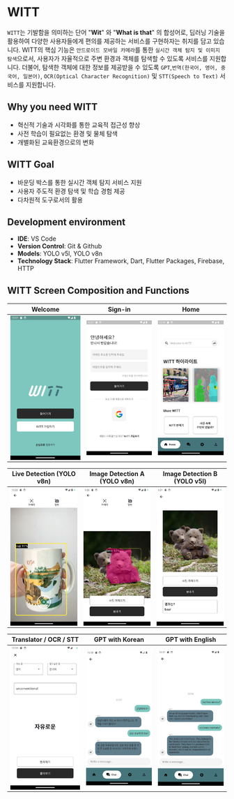 # WITT

`WITT`는 기발함을 의미하는 단어 "**Wit**" 와 "**What is that**" 의 합성어로, 딥러닝 기술을 활용하여 다양한 사용자들에게 편의를 제공하는 서비스를 구현하자는 취지를 담고 있습니다. WITT의 핵심 기능은 `안드로이드 모바일 카메라`를 통한 `실시간 객체 탐지 및 이미지 탐색`으로서, 사용자가 자율적으로 주변 환경과 객체를 탐색할 수 있도록 서비스를 지원합니다. 더불어, 탐색한 객체에 대한 정보를 제공받을 수 있도록 `GPT`,`번역(한국어, 영어, 중국어, 일본어)`, `OCR(Optical Character Recognition)` 및 `STT(Speech to Text)` 서비스를 지원합니다.  

## Why you need WITT

* 혁신적 기술과 시각화를 통한 교육적 접근성 향상
* 사전 학습이 필요없는 환경 및 물체 탐색
* 개별화된 교육환경으로의 변화

## WITT Goal

* 바운딩 박스를 통한 실시간 객체 탐지 서비스 지원
* 사용자 주도적 환경 탐색 및 학습 경험 제공
* 다차원적 도구로서의 활용

## Development environment

* **IDE**: VS Code  
* **Version Control**: Git & Github  
* **Models**: YOLO v5l, YOLO v8n  
* **Technology Stack**: Flutter Framework, Dart, Flutter Packages, Firebase, HTTP  

## WITT Screen Composition and Functions

| **Welcome** |  **Sign-in**  |  **Home** |
| :---:|:---:|:---:|
| <img align="center" alt="WITT Application welcome screen image" src="./pics/welcome.png" width="240px" /> | <img align="center" alt="WITT Application sign-in screen image" src="./pics/signin.png" width="240px" /> |<img align="center" alt="WITT Application home screen image" src="./pics/home.png" width="240px" /> |

| **Live Detection** (YOLO v8n) | **Image Detection A** (YOLO v8n) | **Image Detection B** (YOLO v5l)  |
| :---:|:---:|:---:|
| <img align="center" alt="WITT Application object detection with camera screen image" src="./pics/camera1.png" width="240px" /> | <img align="center" alt="WITT Application object detection with gallery screen image" src="./pics/gallery.png" width="240px" /> |<img align="center" alt="WITT Application object detection results as label screen image" src="./pics/gallery_image.png" width="240px" /> |

| **Translator / OCR / STT** | **GPT with Korean** | **GPT with English**  |
| :---:|:---:|:---:|
| <img align="center" alt="WITT Application translator, ocr, stt service screen image" src="./pics/ocr_stt_translate.png" width="240px" /> | <img align="center" alt="WITT Application gpt with Korean screen image" src="./pics/gpt_kor.png" width="240px" /> |<img align="center" alt="WITT Application gpt with English screen image" src="./pics/gpt_en.png" width="240px" /> |
